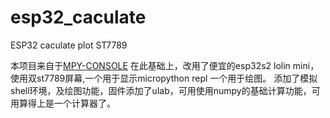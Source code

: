 # esp32_caculate
ESP32 caculate plot  ST7789


本项目来自于[MPY-CONSOLE](https://github.com/jd3096-mpy/MPY-CONSOLE) 在此基础上，改用了便宜的esp32s2 lolin mini，使用双st7789屏幕,一个用于显示micropython repl 一个用于绘图。
添加了模拟shell环境，及绘图功能，固件添加了ulab，可用使用numpy的基础计算功能，可用算得上是一个计算器了。

